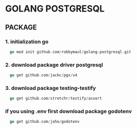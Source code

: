 # GOLANG POSTGRESQL

## PACKAGE

### 1. initialization go
```go
  go mod init github.com/robbymaul/golang-postgresql.git
```

### 2. download package driver postgresql
```go
  go get github.com/jackc/pgx/v4
```

### 3. download package testing-testify
```go
  go get github.com/stretchr/testify/assert
```

### if you using .env first download package godotenv
```go
  go get github.com/joho/godotenv
```